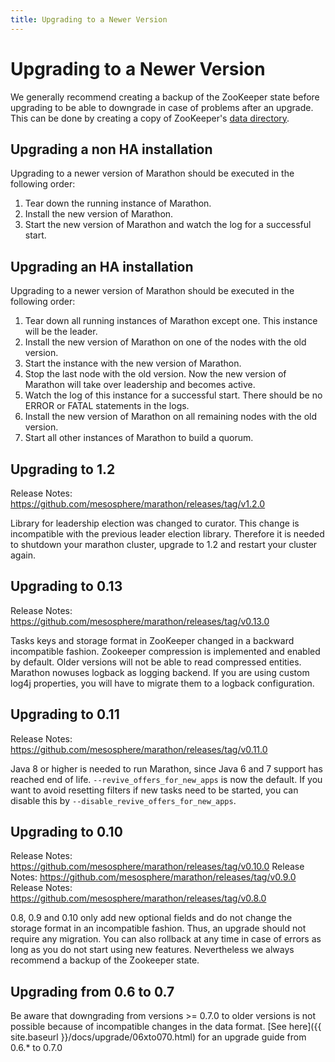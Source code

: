 ```yaml
---
title: Upgrading to a Newer Version
---
```


# Upgrading to a Newer Version

We generally recommend creating a backup of the ZooKeeper state before upgrading to be able to downgrade in case of problems after an upgrade. This can be done by creating a copy of ZooKeeper's [data directory](http://zookeeper.apache.org/doc/r3.1.2/zookeeperAdmin.html#The+Data+Directory).

## Upgrading a non HA installation
Upgrading to a newer version of Marathon should be executed in the following order:

1. Tear down the running instance of Marathon.
1. Install the new version of Marathon.
1. Start the new version of Marathon and watch the log for a successful start.  

## Upgrading an HA installation
Upgrading to a newer version of Marathon should be executed in the following order:

1. Tear down all running instances of Marathon except one. This instance will be the leader.
1. Install the new version of Marathon on one of the nodes with the old version.
1. Start the instance with the new version of Marathon.
1. Stop the last node with the old version. Now the new version of Marathon will take over leadership and becomes active.
1. Watch the log of this instance for a successful start. There should be no ERROR or FATAL statements in the logs.
1. Install the new version of Marathon on all remaining nodes with the old version.
1. Start all other instances of Marathon to build a quorum.


## Upgrading to 1.2

Release Notes: https://github.com/mesosphere/marathon/releases/tag/v1.2.0

Library for leadership election was changed to curator. This change is incompatible with the previous leader election library. Therefore it is needed to shutdown your marathon cluster, upgrade to 1.2 and restart your cluster again.

## Upgrading to 0.13

Release Notes: https://github.com/mesosphere/marathon/releases/tag/v0.13.0

Tasks keys and storage format in ZooKeeper changed in a backward incompatible fashion.
Zookeeper compression is implemented and enabled by default. Older versions will not be able to read compressed entities.
Marathon nowuses logback as logging backend. If you are using custom log4j properties, you will have to migrate them to a logback configuration. 

## Upgrading to 0.11

Release Notes: https://github.com/mesosphere/marathon/releases/tag/v0.11.0

Java 8 or higher is needed to run Marathon, since Java 6 and 7 support has reached end of life.
`--revive_offers_for_new_apps` is now the default. 
If you want to avoid resetting filters if new tasks need to be started, you can disable this by `--disable_revive_offers_for_new_apps`.

## Upgrading to 0.10

Release Notes: https://github.com/mesosphere/marathon/releases/tag/v0.10.0
Release Notes: https://github.com/mesosphere/marathon/releases/tag/v0.9.0
Release Notes: https://github.com/mesosphere/marathon/releases/tag/v0.8.0

0.8, 0.9 and 0.10 only add new optional fields and do not change the storage format in an incompatible fashion.
Thus, an upgrade should not require any migration. You can also rollback at any time in case of errors as long as you
do not start using new features. Nevertheless we always recommend a backup of the Zookeeper state.

## Upgrading from 0.6 to 0.7

Be aware that
downgrading from versions >= 0.7.0 to older versions is not possible
because of incompatible changes in the data format.
[See here]({{ site.baseurl }}/docs/upgrade/06xto070.html) for an upgrade guide from 0.6.* to 0.7.0

